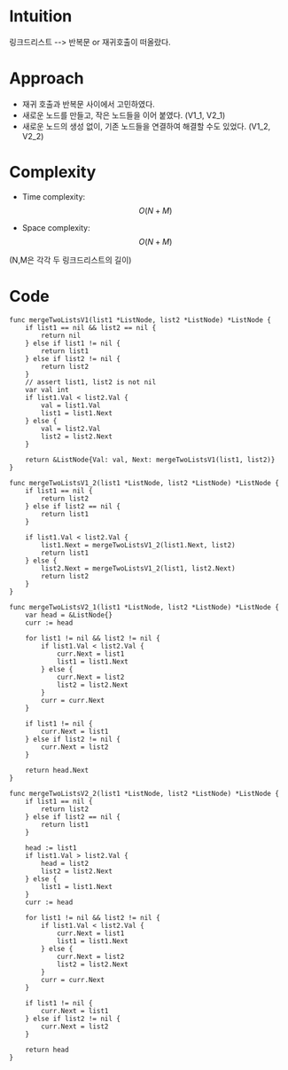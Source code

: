 # Intuition
<!-- Describe your first thoughts on how to solve this problem. -->
링크드리스트 --> 반복문 or 재귀호출이 떠올랐다.
# Approach
<!-- Describe your approach to solving the problem. -->
- 재귀 호출과 반복문 사이에서 고민하였다.
- 새로운 노드를 만들고, 작은 노드들을 이어 붙였다. (V1_1, V2_1)
- 새로운 노드의 생성 없이, 기존 노드들을 연결하여 해결할 수도 있었다. (V1_2, V2_2)
# Complexity
- Time complexity: $$O(N+M)$$
<!-- Add your time complexity here, e.g. $$O(n)$$ -->

- Space complexity: $$O(N+M)$$
<!-- Add your space complexity here, e.g. $$O(n)$$ -->

(N,M은 각각 두 링크드리스트의 길이)
# Code
```
func mergeTwoListsV1(list1 *ListNode, list2 *ListNode) *ListNode {
	if list1 == nil && list2 == nil {
		return nil
	} else if list1 != nil {
		return list1
	} else if list2 != nil {
		return list2
	}
	// assert list1, list2 is not nil
	var val int
	if list1.Val < list2.Val {
		val = list1.Val
		list1 = list1.Next
	} else {
		val = list2.Val
		list2 = list2.Next
	}

	return &ListNode{Val: val, Next: mergeTwoListsV1(list1, list2)}
}

func mergeTwoListsV1_2(list1 *ListNode, list2 *ListNode) *ListNode {
	if list1 == nil {
		return list2
	} else if list2 == nil {
		return list1
	}

	if list1.Val < list2.Val {
		list1.Next = mergeTwoListsV1_2(list1.Next, list2)
		return list1
	} else {
		list2.Next = mergeTwoListsV1_2(list1, list2.Next)
		return list2
	}
}

func mergeTwoListsV2_1(list1 *ListNode, list2 *ListNode) *ListNode {
	var head = &ListNode{}
	curr := head

	for list1 != nil && list2 != nil {
		if list1.Val < list2.Val {
			curr.Next = list1
			list1 = list1.Next
		} else {
			curr.Next = list2
			list2 = list2.Next
		}
		curr = curr.Next
	}

	if list1 != nil {
		curr.Next = list1
	} else if list2 != nil {
		curr.Next = list2
	}

	return head.Next
}

func mergeTwoListsV2_2(list1 *ListNode, list2 *ListNode) *ListNode {
	if list1 == nil {
		return list2
	} else if list2 == nil {
		return list1
	}

	head := list1
	if list1.Val > list2.Val {
		head = list2
		list2 = list2.Next
	} else {
		list1 = list1.Next
	}
	curr := head

	for list1 != nil && list2 != nil {
		if list1.Val < list2.Val {
			curr.Next = list1
			list1 = list1.Next
		} else {
			curr.Next = list2
			list2 = list2.Next
		}
		curr = curr.Next
	}

	if list1 != nil {
		curr.Next = list1
	} else if list2 != nil {
		curr.Next = list2
	}

	return head
}

```